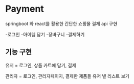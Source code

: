 # Payment
 springboot 와 react를 활용한 간단한 쇼핑몰 결제 api 구현


-로그인
-아이템 담기
-장바구니
-결제하기

## 기능 구현

유저 = 로그인, 상품 카트에 담기, 결제

관리자 = 로그인, 관리자페이지, 결제한 제품들 유저 별 리스트 보기
